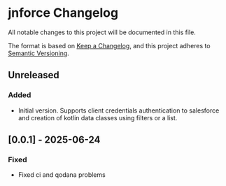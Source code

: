 # jnforce Changelog

All notable changes to this project will be documented in this file.

The format is based on [Keep a Changelog](https://keepachangelog.com/en/1.1.0/),
and this project adheres to [Semantic Versioning](https://semver.org/spec/v2.0.0.html).

## Unreleased 
### Added
- Initial version. Supports client credentials authentication to salesforce and creation of kotlin data classes using 
 filters or a list.

## [0.0.1] - 2025-06-24

### Fixed
- Fixed ci and qodana problems
